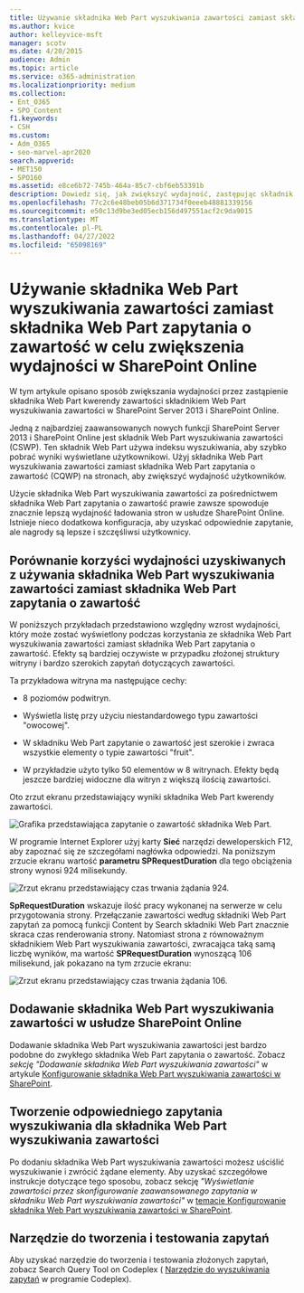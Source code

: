 ```yaml
---
title: Używanie składnika Web Part wyszukiwania zawartości zamiast składnika Web Part zapytania o zawartość w celu zwiększenia wydajności w SharePoint Online
ms.author: kvice
author: kelleyvice-msft
manager: scotv
ms.date: 4/20/2015
audience: Admin
ms.topic: article
ms.service: o365-administration
ms.localizationpriority: medium
ms.collection:
- Ent_O365
- SPO_Content
f1.keywords:
- CSH
ms.custom:
- Adm_O365
- seo-marvel-apr2020
search.appverid:
- MET150
- SPO160
ms.assetid: e8ce6b72-745b-464a-85c7-cbf6eb53391b
description: Dowiedz się, jak zwiększyć wydajność, zastępując składnik Web Part kwerendy zawartości składnikiem Web Part wyszukiwania zawartości w SharePoint Server 2013 i SharePoint Online.
ms.openlocfilehash: 77c2c6e48beb05b6d371734f0eeeb48881339156
ms.sourcegitcommit: e50c13d9be3ed05ecb156d497551acf2c9da9015
ms.translationtype: MT
ms.contentlocale: pl-PL
ms.lasthandoff: 04/27/2022
ms.locfileid: "65098169"
---
```

# <a name="using-content-search-web-part-instead-of-content-query-web-part-to-improve-performance-in-sharepoint-online"></a>Używanie składnika Web Part wyszukiwania zawartości zamiast składnika Web Part zapytania o zawartość w celu zwiększenia wydajności w SharePoint Online

W tym artykule opisano sposób zwiększania wydajności przez zastąpienie składnika Web Part kwerendy zawartości składnikiem Web Part wyszukiwania zawartości w SharePoint Server 2013 i SharePoint Online.
  
Jedną z najbardziej zaawansowanych nowych funkcji SharePoint Server 2013 i SharePoint Online jest składnik Web Part wyszukiwania zawartości (CSWP). Ten składnik Web Part używa indeksu wyszukiwania, aby szybko pobrać wyniki wyświetlane użytkownikowi. Użyj składnika Web Part wyszukiwania zawartości zamiast składnika Web Part zapytania o zawartość (CQWP) na stronach, aby zwiększyć wydajność użytkowników.
  
Użycie składnika Web Part wyszukiwania zawartości za pośrednictwem składnika Web Part zapytania o zawartość prawie zawsze spowoduje znacznie lepszą wydajność ładowania stron w usłudze SharePoint Online. Istnieje nieco dodatkowa konfiguracja, aby uzyskać odpowiednie zapytanie, ale nagrody są lepsze i szczęśliwsi użytkownicy.
  
## <a name="comparing-the-performance-gain-you-get-from-using-content-search-web-part-instead-of-content-query-web-part"></a>Porównanie korzyści wydajności uzyskiwanych z używania składnika Web Part wyszukiwania zawartości zamiast składnika Web Part zapytania o zawartość

W poniższych przykładach przedstawiono względny wzrost wydajności, który może zostać wyświetlony podczas korzystania ze składnika Web Part wyszukiwania zawartości zamiast składnika Web Part zapytania o zawartość. Efekty są bardziej oczywiste w przypadku złożonej struktury witryny i bardzo szerokich zapytań dotyczących zawartości.
  
Ta przykładowa witryna ma następujące cechy:
  
- 8 poziomów podwitryn.
    
- Wyświetla listę przy użyciu niestandardowego typu zawartości "owocowej".
    
- W składniku Web Part zapytanie o zawartość jest szerokie i zwraca wszystkie elementy o typie zawartości "fruit".
    
- W przykładzie użyto tylko 50 elementów w 8 witrynach. Efekty będą jeszcze bardziej widoczne dla witryn z większą ilością zawartości.
    
Oto zrzut ekranu przedstawiający wyniki składnika Web Part kwerendy zawartości.
  
![Grafika przedstawiająca zapytanie o zawartość składnika Web Part.](../media/b3d41f20-dfe5-46ed-9c0a-31057e82de33.png)
  
W programie Internet Explorer użyj karty **Sieć** narzędzi deweloperskich F12, aby zapoznać się ze szczegółami nagłówka odpowiedzi. Na poniższym zrzucie ekranu wartość **parametru SPRequestDuration** dla tego obciążenia strony wynosi 924 milisekundy. 
  
![Zrzut ekranu przedstawiający czas trwania żądania 924.](../media/343571f2-a249-4de2-bc11-2cee93498aea.png)
  
 **SpRequestDuration** wskazuje ilość pracy wykonanej na serwerze w celu przygotowania strony. Przełączanie zawartości według składniki Web Part zapytań za pomocą funkcji Content by Search składniki Web Part znacznie skraca czas renderowania strony. Natomiast strona z równoważnym składnikiem Web Part wyszukiwania zawartości, zwracająca taką samą liczbę wyników, ma wartość **SPRequestDuration** wynoszącą 106 milisekund, jak pokazano na tym zrzucie ekranu: 
  
![Zrzut ekranu przedstawiający czas trwania żądania 106.](../media/b46387ac-660d-4e5e-a11c-cc430e912962.png)
  
## <a name="adding-a-content-search-web-part-in-sharepoint-online"></a>Dodawanie składnika Web Part wyszukiwania zawartości w usłudze SharePoint Online

Dodawanie składnika Web Part wyszukiwania zawartości jest bardzo podobne do zwykłego składnika Web Part zapytania o zawartość. Zobacz *sekcję "Dodawanie składnika Web Part wyszukiwania zawartości"* w artykule [Konfigurowanie składnika Web Part wyszukiwania zawartości w SharePoint](https://support.office.com/article/Configure-a-Content-Search-Web-Part-in-SharePoint-0dc16de1-dbe4-462b-babb-bf8338c36c9a).
  
## <a name="creating-the-right-search-query-for-your-content-search-web-part"></a>Tworzenie odpowiedniego zapytania wyszukiwania dla składnika Web Part wyszukiwania zawartości

Po dodaniu składnika Web Part wyszukiwania zawartości możesz uściślić wyszukiwanie i zwrócić żądane elementy. Aby uzyskać szczegółowe instrukcje dotyczące tego sposobu, zobacz sekcję *"Wyświetlanie zawartości przez skonfigurowanie zaawansowanego zapytania w składniku Web Part wyszukiwania zawartości"* w [temacie Konfigurowanie składnika Web Part wyszukiwania zawartości w SharePoint](https://support.office.com/article/Configure-a-Content-Search-Web-Part-in-SharePoint-0dc16de1-dbe4-462b-babb-bf8338c36c9a).
  
## <a name="query-building-and-testing-tool"></a>Narzędzie do tworzenia i testowania zapytań

Aby uzyskać narzędzie do tworzenia i testowania złożonych zapytań, zobacz Search Query Tool on Codeplex ( [Narzędzie do wyszukiwania zapytań](https://sp2013searchtool.codeplex.com/) w programie Codeplex). 
  

